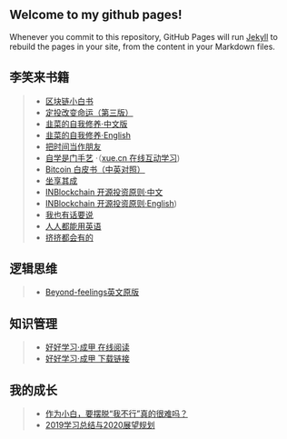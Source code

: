 ## Welcome to my github pages!
Whenever you commit to this repository, GitHub Pages will run [Jekyll](https://jekyllrb.com/) to rebuild the pages in your site, from the content in your Markdown files.

## 李笑来书籍
> * [区块链小白书](https://blockchainlittlebook.com)
> * [定投改变命运（第三版）](https://onregularinvesting.com)
> * [韭菜的自我修养·中文版](/the-self-cultivation-of-leeks/cn/) 
> * [韭菜的自我修养·English](/the-self-cultivation-of-leeks/en/)
> * [把时间当作朋友](/befriending-time/)
> * [自学是门手艺](/the-craft-of-selfteaching/) ·（[xue.cn 在线互动学习](https://xue.cn/hub))
> * [Bitcoin 白皮书（中英对照）](/bitcoin-whitepaper-cn-en-translation/Bitcoin-Whitepaper-EN-CN.html)
> * [坐享其成](https://github.com/xiaolai/zuoxiangqicheng)
> * [INBlockchain 开源投资原则·中文](/INB-Principles/cn/) 
> * [INBlockchain 开源投资原则·English](/INB-Principles/en/))
> * [我也有话要说](/i-have-a-say/)
> * [人人都能用英语](/everyone-can-use-english/)
> * [挤挤都会有的](/ji/)

## 逻辑思维
> * [Beyond-feelings英文原版](https://nbviewer.jupyter.org/github/liudawozhemebang/beyond-feelings/blob/master/Beyond_Feelings_A_Guide_to_Critical_Thin.pdf)

## 知识管理
> * [好好学习·成甲  在线阅读](https://yuedu.163.com/book_reader/a5f3c3a6aebf47ca95f7efafd188dc88_4)
> * [好好学习·成甲  下载链接](https://epubw.com/download/?o=uve5C1o=)

## 我的成长
> * [作为小白，要摆脱“我不行”真的很难吗？](/作为小白，要摆脱“我不行”真的很难吗？/)
> * [2019学习总结与2020展望规划](/2019学习总结与2020展望规划.md/)
